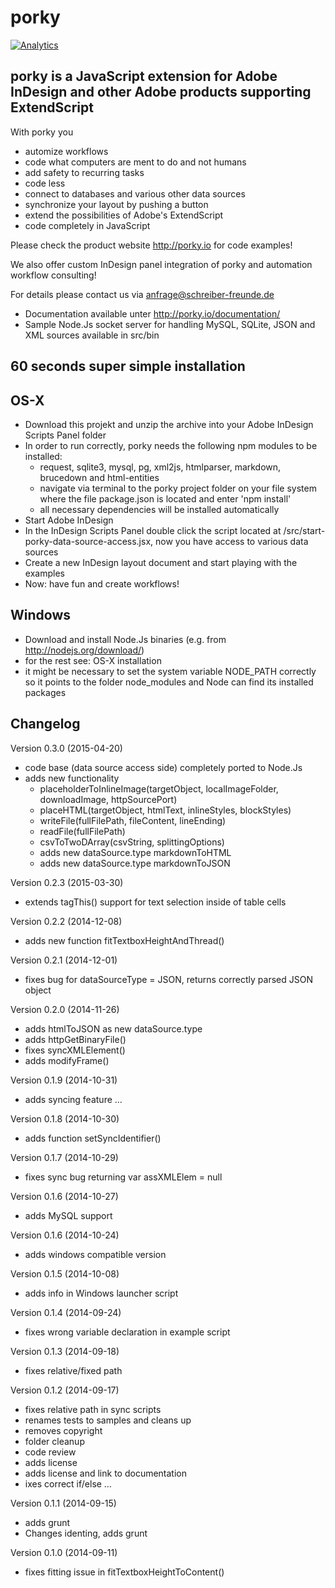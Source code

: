 # porky

[![Analytics](https://ga-beacon.appspot.com/UA-26401744-7/porky/)](https://github.com/Schreiber-und-Freunde/porky)

## porky is a JavaScript extension for Adobe InDesign and other Adobe products supporting ExtendScript

With porky you
* automize workflows
* code what computers are ment to do and not humans
* add safety to recurring tasks
* code less
* connect to databases and various other data sources
* synchronize your layout by pushing a button
* extend the possibilities of Adobe's ExtendScript
* code completely in JavaScript



Please check the product website http://porky.io for code examples!

We also offer custom InDesign panel integration of porky and automation workflow consulting!

For details please contact us via anfrage@schreiber-freunde.de

* Documentation available unter http://porky.io/documentation/
* Sample Node.Js socket server for handling MySQL, SQLite, JSON and XML sources available in src/bin

## 60 seconds super simple installation

## OS-X
* Download this projekt and unzip the archive into your Adobe InDesign Scripts Panel folder
* In order to run correctly, porky needs the following npm modules to be installed:
  - request, sqlite3, mysql, pg, xml2js, htmlparser, markdown, brucedown and html-entities
  - navigate via terminal to the porky project folder on your file system where the file package.json is located and enter 'npm install'
  - all necessary dependencies will be installed automatically
* Start Adobe InDesign
* In the InDesign Scripts Panel double click the script located at /src/start-porky-data-source-access.jsx, now you have access to various data sources
* Create a new InDesign layout document and start playing with the examples
* Now: have fun and create workflows!

## Windows
* Download and install Node.Js binaries (e.g. from http://nodejs.org/download/)
* for the rest see: OS-X installation
* it might be necessary to set the system variable NODE\_PATH correctly so it points to the folder node\_modules and Node can find its installed packages


## Changelog
Version 0.3.0 (2015-04-20)
* code base (data source access side) completely ported to Node.Js
* adds new functionality
  * placeholderToInlineImage(targetObject, localImageFolder, downloadImage, httpSourcePort)
  * placeHTML(targetObject, htmlText, inlineStyles, blockStyles)
  * writeFile(fullFilePath, fileContent, lineEnding)
  * readFile(fullFilePath)
  * csvToTwoDArray(csvString, splittingOptions)
  * adds new dataSource.type markdownToHTML
  * adds new dataSource.type markdownToJSON

Version 0.2.3 (2015-03-30)
* extends tagThis() support for text selection inside of table cells

Version 0.2.2 (2014-12-08)
* adds new function fitTextboxHeightAndThread()

Version 0.2.1 (2014-12-01)
* fixes bug for dataSourceType = JSON, returns correctly parsed JSON object

Version 0.2.0 (2014-11-26)
* adds htmlToJSON as new dataSource.type
* adds httpGetBinaryFile()
* fixes syncXMLElement()
* adds modifyFrame()

Version 0.1.9 (2014-10-31)
* adds syncing feature …

Version 0.1.8 (2014-10-30)
* adds function setSyncIdentifier()

Version 0.1.7 (2014-10-29)
* fixes sync bug returning var assXMLElem = null

Version 0.1.6 (2014-10-27)
* adds MySQL support

Version 0.1.6 (2014-10-24)
* adds windows compatible version

Version 0.1.5 (2014-10-08)
* adds info in Windows launcher script

Version 0.1.4 (2014-09-24)
* fixes wrong variable declaration in example script

Version 0.1.3 (2014-09-18)
* fixes relative/fixed path

Version 0.1.2 (2014-09-17)
* fixes relative path in sync scripts
* renames tests to samples and cleans up
* removes copyright
* folder cleanup
* code review
* adds license
* adds license and link to documentation
* ixes correct if/else …

Version 0.1.1 (2014-09-15)
* adds grunt
* Changes identing, adds grunt

Version 0.1.0 (2014-09-11)
* fixes fitting issue in fitTextboxHeightToContent()
